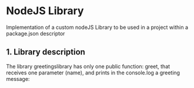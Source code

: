 # NodeJS Library

Implementation of a custom nodeJS Library to be used in a project within a package.json descriptor

## 1. Library description

The library greetingslibrary has only one public function: greet, that receives one parameter (name), and prints in the console.log a greeting message:
